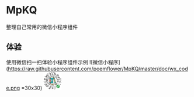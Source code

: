 # MpKQ
整理自己常用的微信小程序组件
## 体验
使用微信扫一扫体验小程序组件示例 
![微信小程序](https://raw.githubusercontent.com/poemflower/MpKQ/master/doc/wx_code.png =30x30)
<img src="https://raw.githubusercontent.com/poemflower/MpKQ/master/doc/wx_code.png" style="width:50px" alt="微信小程序">
